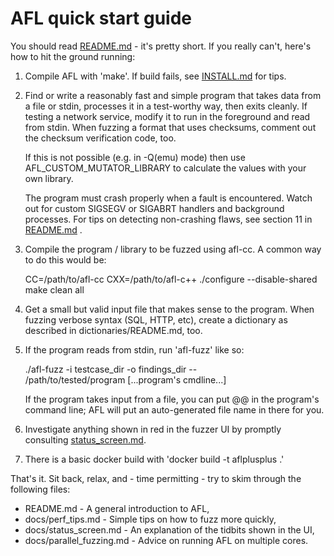 # AFL quick start guide

You should read [README.md](../README.md) - it's pretty short. If you really can't, here's
how to hit the ground running:

1) Compile AFL with 'make'. If build fails, see [INSTALL.md](INSTALL.md) for tips.

2) Find or write a reasonably fast and simple program that takes data from
   a file or stdin, processes it in a test-worthy way, then exits cleanly.
   If testing a network service, modify it to run in the foreground and read
   from stdin. When fuzzing a format that uses checksums, comment out the
   checksum verification code, too.

   If this is not possible (e.g. in -Q(emu) mode) then use
   AFL_CUSTOM_MUTATOR_LIBRARY to calculate the values with your own library.

   The program must crash properly when a fault is encountered. Watch out for
   custom SIGSEGV or SIGABRT handlers and background processes. For tips on
   detecting non-crashing flaws, see section 11 in [README.md](README.md) .

3) Compile the program / library to be fuzzed using afl-cc. A common way to
   do this would be:

   CC=/path/to/afl-cc CXX=/path/to/afl-c++ ./configure --disable-shared
   make clean all

4) Get a small but valid input file that makes sense to the program. When
   fuzzing verbose syntax (SQL, HTTP, etc), create a dictionary as described in
   dictionaries/README.md, too.

5) If the program reads from stdin, run 'afl-fuzz' like so:

   ./afl-fuzz -i testcase_dir -o findings_dir -- \
     /path/to/tested/program [...program's cmdline...]

   If the program takes input from a file, you can put @@ in the program's
   command line; AFL will put an auto-generated file name in there for you.

6) Investigate anything shown in red in the fuzzer UI by promptly consulting
   [status_screen.md](status_screen.md).

8) There is a basic docker build with 'docker build -t aflplusplus .'

That's it. Sit back, relax, and - time permitting - try to skim through the
following files:

  - README.md                 - A general introduction to AFL,
  - docs/perf_tips.md         - Simple tips on how to fuzz more quickly,
  - docs/status_screen.md     - An explanation of the tidbits shown in the UI,
  - docs/parallel_fuzzing.md  - Advice on running AFL on multiple cores.
